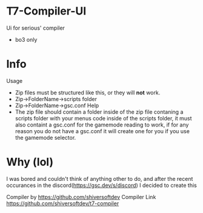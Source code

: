 # T7-Compiler-UI
Ui for serious' compiler
* bo3 only

# Info
Usage 
* Zip files must be structured like this, or they will **not** work.
* Zip->FolderName->scripts folder
* Zip->FolderName->gsc.conf
Help
* The zip file should contain a folder inside of the zip file contaning a scripts folder with your menus code inside of the scripts folder, it must also containt a gsc.conf for the gamemode reading to work, if for any reason you do not have a gsc.conf it will create one for you if you use the gamemode selector.

# Why (lol)
I was bored and couldn't think of anything other to do, and after the recent occurances in the discord(https://gsc.dev/s/discord) I decided to create this 

Compiler by https://github.com/shiversoftdev
Compiler Link https://github.com/shiversoftdev/t7-compiler
